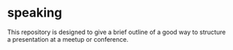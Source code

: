 # speaking
This repository is designed to give a brief outline of a good way to structure a presentation at a meetup or conference.
